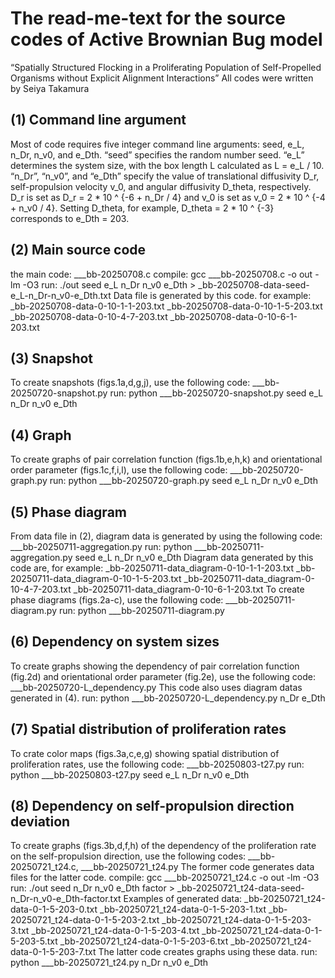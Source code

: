 # The read-me-text for the source codes of Active Brownian Bug model
“Spatially Structured Flocking in a Proliferating Population of Self-Propelled Organisms without Explicit Alignment Interactions”
All codes were written by Seiya Takamura

## (1) Command line argument
Most of code requires five integer command line arguments: seed, e_L, n_Dr, n_v0, and e_Dth.
“seed” specifies the random number seed.
“e_L” determines the system size, with the box length L calculated as L = e_L / 10.
“n_Dr”, “n_v0”, and “e_Dth” specify the value of translational diffusivity D_r, self-propulsion velocity v_0, and angular diffusivity D_theta, respectively. D_r is set as D_r = 2 * 10 ^ {-6 + n_Dr / 4} and v_0 is set as v_0 = 2 * 10 ^ {-4 + n_v0 / 4}. Setting D_theta, for example, D_theta = 2 * 10 ^ {-3} corresponds to e_Dth = 203.

## (2) Main source code
the main code: ___bb-20250708.c
compile: gcc ___bb-20250708.c -o out -lm -O3
run: ./out seed e_L n_Dr n_v0 e_Dth > _bb-20250708-data-seed-e_L-n_Dr-n_v0-e_Dth.txt
Data file is generated by this code.
for example:
_bb-20250708-data-0-10-1-1-203.txt
_bb-20250708-data-0-10-1-5-203.txt
_bb-20250708-data-0-10-4-7-203.txt
_bb-20250708-data-0-10-6-1-203.txt

## (3) Snapshot
To create snapshots (figs.1a,d,g,j), use the following code: ___bb-20250720-snapshot.py
run: python ___bb-20250720-snapshot.py seed e_L n_Dr n_v0 e_Dth

## (4) Graph
To create graphs of pair correlation function (figs.1b,e,h,k) and orientational order parameter (figs.1c,f,i,l), use the following code: ___bb-20250720-graph.py
run: python ___bb-20250720-graph.py seed e_L n_Dr n_v0 e_Dth

## (5) Phase diagram
From data file in (2), diagram data is generated by using the following code: ___bb-20250711-aggregation.py
run: python ___bb-20250711-aggregation.py seed e_L n_Dr n_v0 e_Dth
Diagram data generated by this code are, for example:
_bb-20250711-data_diagram-0-10-1-1-203.txt
_bb-20250711-data_diagram-0-10-1-5-203.txt
_bb-20250711-data_diagram-0-10-4-7-203.txt
_bb-20250711-data_diagram-0-10-6-1-203.txt
To create phase diagrams (figs.2a-c), use the following code: ___bb-20250711-diagram.py
run: python ___bb-20250711-diagram.py

## (6) Dependency on system sizes
To create graphs showing the dependency of pair correlation function (fig.2d) and orientational order parameter (fig.2e), use the following code: ___bb-20250720-L_dependency.py
This code also uses diagram datas generated in (4).
run: python ___bb-20250720-L_dependency.py n_Dr e_Dth

## (7) Spatial distribution of proliferation rates
To crate color maps (figs.3a,c,e,g) showing spatial distribution of proliferation rates, use the following code: ___bb-20250803-t27.py
run: python ___bb-20250803-t27.py seed e_L n_Dr n_v0 e_Dth

## (8) Dependency on self-propulsion direction deviation
To create graphs (figs.3b,d,f,h) of the dependency of the proliferation rate on the self-propulsion direction, use the following codes: ___bb-20250721_t24.c, ___bb-20250721_t24.py
The former code generates data files for the latter code.
compile: gcc ___bb-20250721_t24.c -o out -lm -O3
run: ./out seed n_Dr n_v0 e_Dth factor > _bb-20250721_t24-data-seed-n_Dr-n_v0-e_Dth-factor.txt
Examples of generated data:
_bb-20250721_t24-data-0-1-5-203-0.txt
_bb-20250721_t24-data-0-1-5-203-1.txt
_bb-20250721_t24-data-0-1-5-203-2.txt
_bb-20250721_t24-data-0-1-5-203-3.txt
_bb-20250721_t24-data-0-1-5-203-4.txt
_bb-20250721_t24-data-0-1-5-203-5.txt
_bb-20250721_t24-data-0-1-5-203-6.txt
_bb-20250721_t24-data-0-1-5-203-7.txt
The latter code creates graphs using these data.
run: python ___bb-20250721_t24.py n_Dr n_v0 e_Dth
